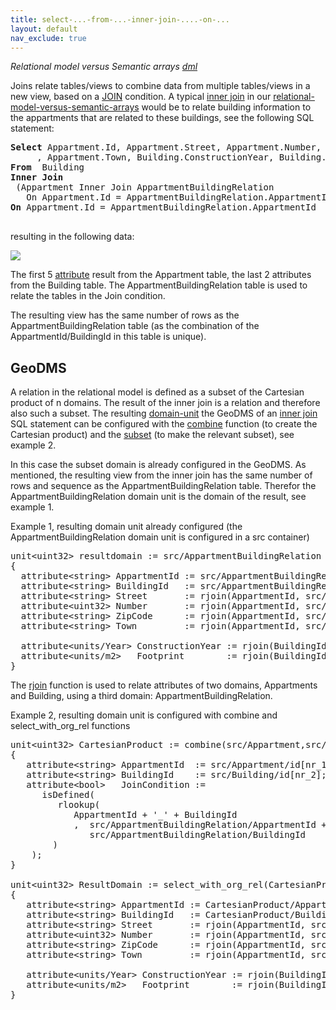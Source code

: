 ```yaml
---
title: select-...-from-...-inner-join-....-on-...
layout: default
nav_exclude: true
---
```

*Relational model versus Semantic arrays [dml](dml)*

Joins relate tables/views to combine data from multiple tables/views in a new view, based on a [JOIN](https://en.wikipedia.org/wiki/Join_(SQL)) condition. A typical [inner join](https://en.wikipedia.org/wiki/Join_(SQL)#Inner_join) in our [relational-model-versus-semantic-arrays](relational-model-versus-semantic-arrays) would be to relate building information to the appartments that are related to these buildings, see the following SQL statement:

<pre>
<B>Select</B> Appartment.Id, Appartment.Street, Appartment.Number, Appartment.ZipCode
     , Appartment.Town, Building.ConstructionYear, Building.Footprint
<B>From</B>  Building
<B>Inner Join </B> 
 (Appartment Inner Join AppartmentBuildingRelation 
   On Appartment.Id = AppartmentBuildingRelation.AppartmentId)
<B>On</B> Appartment.Id = AppartmentBuildingRelation.AppartmentId <BR>
</pre>

resulting in the following data:

![](../assets/img/GUI/relation_join_1.png)

The first 5 [attribute](attribute) result from the Appartment table, the last 2 attributes from the Building table. The AppartmentBuildingRelation table is used to relate the tables in the Join condition.

The resulting view has the same number of rows as the AppartmentBuildingRelation table (as the combination of the AppartmentId/BuildingId in this table is unique).

## GeoDMS

A relation in the relational model is defined as a subset of the Cartesian product of n domains. The result of the inner join is a relation and therefore also such a subset. The resulting [domain-unit](domain-unit) the GeoDMS of an [inner join](https://en.wikipedia.org/wiki/Join_(SQL)#Inner_join) SQL
statement can be configured with the [combine](combine) function (to create the Cartesian product) and the [subset](subset) (to make the relevant subset), see example 2.

In this case the subset domain is already configured in the GeoDMS. As mentioned, the resulting view from the inner join has the same number of rows and sequence as the AppartmentBuildingRelation table. Therefor the AppartmentBuildingRelation domain unit is the domain of the result, see example 1.

Example 1, resulting domain unit already configured (the AppartmentBuildingRelation domain unit is configured in a src container)

<pre>
unit&lt;uint32&gt; resultdomain := src/AppartmentBuildingRelation
{
  attribute&lt;string&gt; AppartmentId := src/AppartmentBuildingRelation/AppartmentId;
  attribute&lt;string&gt; BuildingId   := src/AppartmentBuildingRelation/BuildingId;
  attribute&lt;string&gt; Street       := rjoin(AppartmentId, src/Appartment/id, src/Appartment/Street);
  attribute&lt;uint32&gt; Number       := rjoin(AppartmentId, src/Appartment/id, src/Appartment/Number);
  attribute&lt;string&gt; ZipCode      := rjoin(AppartmentId, src/Appartment/id, src/Appartment/ZipCode);
  attribute&lt;string&gt; Town         := rjoin(AppartmentId, src/Appartment/id, src/Appartment/Town);

  attribute&lt;units/Year&gt; ConstructionYear := rjoin(BuildingId, src/Building/id, src/Building/ConstructionYear); 
  attribute&lt;units/m2&gt;   Footprint        := rjoin(BuildingId, src/Building/id, src/Building/Footprint);
}
</pre>

The [rjoin](rjoin) function is used to relate attributes of two domains, Appartments and Building, using a third domain: AppartmentBuildingRelation.

Example 2, resulting domain unit is configured with combine and select_with_org_rel functions

<pre>
unit&lt;uint32> CartesianProduct := combine(src/Appartment,src/Building)
{
   attribute&lt;string&gt; AppartmentId  := src/Appartment/id[nr_1];
   attribute&lt;string&gt; BuildingId    := src/Building/id[nr_2];
   attribute&lt;bool&gt;   JoinCondition := 
      isDefined(
         rlookup(
            AppartmentId + '_' + BuildingId
            ,  src/AppartmentBuildingRelation/AppartmentId + '_' + 
               src/AppartmentBuildingRelation/BuildingId
        )
    );
}

unit&lt;uint32&gt; ResultDomain := select_with_org_rel(CartesianProduct/JoinCondition)
{
   attribute&lt;string&gt; AppartmentId := CartesianProduct/AppartmentId[org_rel];
   attribute&lt;string&gt; BuildingId   := CartesianProduct/BuildingId[org_rel];
   attribute&lt;string&gt; Street       := rjoin(AppartmentId, src/Appartment/id, src/Appartment/Street);
   attribute&lt;uint32&gt; Number       := rjoin(AppartmentId, src/Appartment/id, src/Appartment/Number);
   attribute&lt;string&gt; ZipCode      := rjoin(AppartmentId, src/Appartment/id, src/Appartment/ZipCode);
   attribute&lt;string&gt; Town         := rjoin(AppartmentId, src/Appartment/id, src/Appartment/Town);

   attribute&lt;units/Year&gt; ConstructionYear := rjoin(BuildingId, src/Building/id, src/Building/ConstructionYear); 
   attribute&lt;units/m2&gt;   Footprint        := rjoin(BuildingId, src/Building/id, src/Building/Footprint);
}
</pre>
